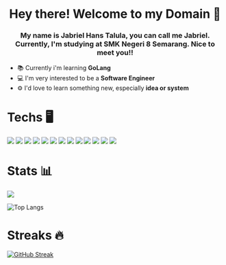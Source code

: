 <h1 align='center'>Hey there! Welcome to my Domain 🧐</h1>



<h3 align="center"> My name is <strong>Jabriel Hans Talula</strong>, you can call me <strong>Jabriel</strong>. Currently, I'm studying at <strong>SMK Negeri 8 Semarang</strong>. Nice to meet you!!</h3>

<ul>
  <li>📚 Currently i'm learning <strong>GoLang</strong></li>
  <li>💻 I'm very interested to be a <strong>Software Engineer</strong></li>
  <li>⚙️ I'd love to learn something new, especially <strong>idea or system</strong></li>
</ul>


# Techs 🖥️

<span> 

<img src="https://img.shields.io/badge/PHP-777BB4?style=for-the-badge&logo=php&logoColor=white">

<img src="https://img.shields.io/badge/Python-FFD43B?style=for-the-badge&logo=python&logoColor=white">

<img src="https://img.shields.io/badge/Dart-0175C2?style=for-the-badge&logo=dart&logoColor=white">

<img src="https://img.shields.io/badge/Laravel-FF2D20?style=for-the-badge&logo=laravel&logoColor=white">

<img src="https://img.shields.io/badge/livewire-4e56a6?style=for-the-badge&logo=livewire&logoColor=white">

<img src="https://img.shields.io/badge/MySQL-005C84?style=for-the-badge&logo=mysql&logoColor=white">

<img src="https://img.shields.io/badge/MariaDB-003545?style=for-the-badge&logo=mariadb&logoColor=white">

<img src="https://img.shields.io/badge/redis-%23DD0031.svg?&style=for-the-badge&logo=redis&logoColor=white">

<img src="https://img.shields.io/badge/Insomnia-5849be?style=for-the-badge&logo=Insomnia&logoColor=white">

<img src="https://img.shields.io/badge/Composer-885630?style=for-the-badge&logo=Composer&logoColor=white">

<img src="https://img.shields.io/badge/alacritty-F46D01?style=for-the-badge&logo=alacritty&logoColor=white">

<img src="https://img.shields.io/badge/Swagger-85EA2D?style=for-the-badge&logo=Swagger&logoColor=white">

<img src="https://img.shields.io/badge/Docker-2CA5E0?style=for-the-badge&logo=docker&logoColor=white">

</span>

# Stats 📊

<span>

<picture>
  <source
    srcset="https://github-readme-stats.vercel.app/api?username=jirbthagoras&show_icons=true&theme=radical"
    media="(prefers-color-scheme: dark)"
  />
  <source
    srcset="https://github-readme-stats.vercel.app/api?username=jirbthagoras&show_icons=true"
    media="(prefers-color-scheme: light), (prefers-color-scheme: no-preference)"
  />

  
<img src="https://github-readme-stats.vercel.app/api?username=jirbthagoras&show_icons=true" />
</picture>



![Top Langs](https://github-readme-stats.vercel.app/api/top-langs/?username=jirbthagoras&layout=compact&theme=radical)

</span>

# Streaks 🔥

<a href="https://git.io/streak-stats"><img src="https://streak-stats.demolab.com?user=jirbthagoras&theme=radical&card_width=490" alt="GitHub Streak" /></a>
